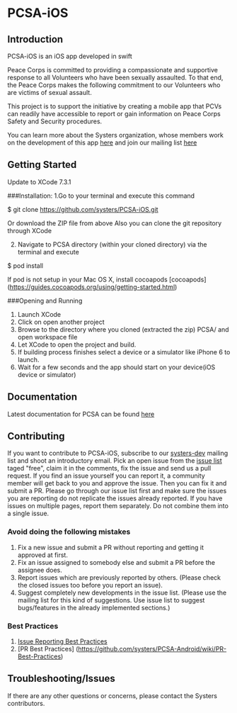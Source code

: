 
# PCSA-iOS

## Introduction

PCSA-iOS is an iOS app developed in swift

Peace Corps is committed to providing a compassionate and supportive response to all Volunteers who have been sexually assaulted. To that end, the Peace Corps makes the following commitment to our Volunteers who are victims of sexual assault.

This project is to support the initiative by creating a mobile app that PCVs can readily have accessible to report or gain information on Peace Corps Safety and Security procedures.


You can learn more about the Systers organization, whose members work on the development of this app [here](http://anitaborg.org/get-involved/systers/) and join our mailing list [here](http://systers.org/mailman/listinfo/systers)

## Getting Started

Update to XCode 7.3.1

###Installation:
1.Go to your terminal and execute this command

$ git clone https://github.com/systers/PCSA-iOS.git

Or download the ZIP file from above
Also you can clone the git repository through XCode

2. Navigate to PCSA directory (within your cloned directory) via the terminal and execute 

$ pod install

If pod is not setup in your Mac OS X, install cocoapods [cocoapods] (https://guides.cocoapods.org/using/getting-started.html)

###Opening and Running 

1. Launch XCode
2. Click on open another project
3. Browse to the directory where you cloned (extracted the zip) PCSA/ and open workspace file
4. Let XCode to open the project and build.
5. If building process finishes select a device or a simulator like iPhone 6 to launch.
6. Wait for a few seconds and the app should start on your device(iOS device or simulator)

## Documentation
Latest documentation for PCSA can be found [here](https://github.com/systers/PCSA-iOS/tree/develop/docs)

## Contributing
If you want to contribute to PCSA-iOS, subscribe to our [systers-dev](http://systers.org/mailman/listinfo/systers-dev) mailing list and shoot an introductory email. Pick an open issue from the [issue list](https://github.com/systers/PCSA-iOS/issues) taged "free", claim it in the comments, fix the issue and send us a pull request. 
If you find an issue yourself you can report it, a community member will get back to you and approve the issue. Then you can fix it and submit a PR. Please go through our issue list first and make sure the issues you are reporting  do not replicate the issues already reported. If you have issues on multiple pages, report them separately. Do not combine them into a single issue.

### Avoid doing the following mistakes
1. Fix a new issue and submit a PR without reporting and getting it approved at first.
2. Fix an issue assigned to somebody else and submit a PR before the assignee does. 
3. Report issues which are previously reported by others. (Please check the closed issues too before you report an issue). 
4. Suggest completely new developments in the issue list. (Please use the mailing list for this kind of suggestions. Use issue list to suggest bugs/features in the already implemented sections.)

### Best Practices
1. [Issue Reporting Best Practices](https://github.com/systers/PCSA-Android/wiki/Issue-Reporting-Best-Practices)
2. [PR Best Practices] (https://github.com/systers/PCSA-Android/wiki/PR-Best-Practices)

## Troubleshooting/Issues
If there are any other questions or concerns, please contact the Systers contributors. 
